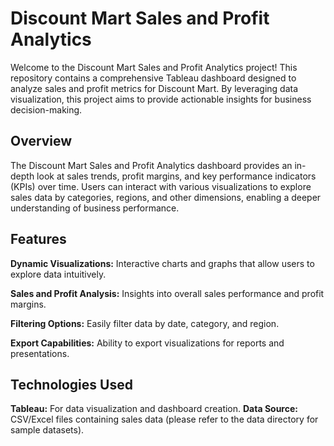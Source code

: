 # Discount Mart Sales and Profit Analytics
Welcome to the Discount Mart Sales and Profit Analytics project! This repository contains a comprehensive Tableau dashboard designed to analyze sales and profit metrics for Discount Mart. By leveraging data visualization, this project aims to provide actionable insights for business decision-making.

## Overview
The Discount Mart Sales and Profit Analytics dashboard provides an in-depth look at sales trends, profit margins, and key performance indicators (KPIs) over time. Users can interact with various visualizations to explore sales data by categories, regions, and other dimensions, enabling a deeper understanding of business performance.

## Features
**Dynamic Visualizations:** Interactive charts and graphs that allow users to explore data intuitively.

**Sales and Profit Analysis:** Insights into overall sales performance and profit margins.

**Filtering Options:** Easily filter data by date, category, and region.

**Export Capabilities:** Ability to export visualizations for reports and presentations.

## Technologies Used
**Tableau:** For data visualization and dashboard creation.
**Data Source:** CSV/Excel files containing sales data (please refer to the data directory for sample datasets).
